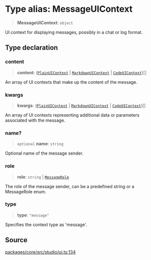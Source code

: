 # Type alias: MessageUIContext

> **MessageUIContext**: `object`

UI context for displaying messages, possibly in a chat or log format.

## Type declaration

### content

> **content**: ([`PlainUIContext`](PlainUIContext.md) \| [`MarkdownUIContext`](MarkdownUIContext.md) \| [`CodeUIContext`](CodeUIContext.md))[]

An array of UI contexts that make up the content of the message.

### kwargs

> **kwargs**: ([`PlainUIContext`](PlainUIContext.md) \| [`MarkdownUIContext`](MarkdownUIContext.md) \| [`CodeUIContext`](CodeUIContext.md))[]

An array of UI contexts representing additional data or parameters associated with the message.

### name?

> `optional` **name**: `string`

Optional name of the message sender.

### role

> **role**: `string` \| [`MessageRole`](../../../events/input/load/msgs/base/type-aliases/MessageRole.md)

The role of the message sender, can be a predefined string or a MessageRole enum.

### type

> **type**: `"message"`

Specifies the context type as 'message'.

## Source

[packages/core/src/studio/ui.ts:134](https://github.com/VictorS67/encre/blob/42c3bddca4be2d23ad959c1c99381eefbf43789c/packages/core/src/studio/ui.ts#L134)
